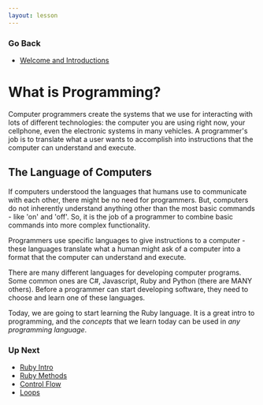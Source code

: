 ```yaml
---
layout: lesson
---
```


### Go Back

- [Welcome and Introductions](../)

# What is Programming?

Computer programmers create the systems that we use for interacting with lots of different technologies: the computer you are using right now, your cellphone, even the electronic systems in many vehicles.  A programmer's job is to translate what a user wants to accomplish into instructions that the computer can understand and execute.

## The Language of Computers

If computers understood the languages that humans use to communicate with each other, there might be no need for programmers.  But, computers do not inherently understand anything other than the most basic commands - like 'on' and 'off'.  So, it is the job of a programmer to combine basic commands into more complex functionality.

Programmers use specific languages to give instructions to a computer - these languages translate what a human might ask of a computer into a format that the computer can understand and execute.

There are many different languages for developing computer programs. Some common ones are C#, Javascript, Ruby and Python (there are MANY others).  Before a programmer can start developing software, they need to choose and learn one of these languages.

Today, we are going to start learning the Ruby language.  It is a great intro to programming, and the _concepts_ that we learn today can be used in _any programming language_.


### Up Next

- [Ruby Intro](../ruby-intro/)
- [Ruby Methods](../ruby-methods)
- [Control Flow](../control-flow)
- [Loops](../loops)